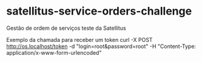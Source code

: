 # satellitus-service-orders-challenge
Gestão de ordem de serviços teste da Satellitus

Exemplo da chamada para receber um token
curl -X POST http://os.localhost/token -d "login=root&password=root" -H "Content-Type: application/x-www-form-urlencoded"
